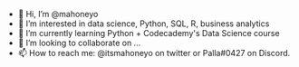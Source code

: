 - 👋 Hi, I’m @mahoneyo
- 👀 I’m interested in data science, Python, SQL, R, business analytics
- 🌱 I’m currently learning Python + Codecademy's Data Science course 
- 💞️ I’m looking to collaborate on ...
- 📫 How to reach me: @itsmahoneyo on twitter or Palla#0427 on Discord.

<!---
mahoneyo/mahoneyo is a ✨ special ✨ repository because its `README.md` (this file) appears on your GitHub profile.
You can click the Preview link to take a look at your changes.
--->
